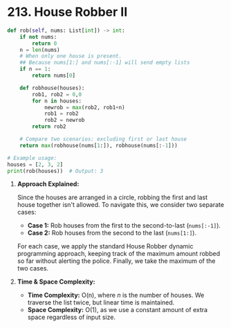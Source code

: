 # 213. House Robber II

```python
def rob(self, nums: List[int]) -> int:
    if not nums:
        return 0
    n = len(nums)
    # When only one house is present.
    ## Because nums[1:] and nums[:-1] will send empty lists
    if n == 1:
        return nums[0]

    def robhouse(houses):
        rob1, rob2 = 0,0
        for n in houses:
            newrob = max(rob2, rob1+n)
            rob1 = rob2
            rob2 = newrob
        return rob2

    # Compare two scenarios: excluding first or last house
    return max(robhouse(nums[1:]), robhouse(nums[:-1]))

# Example usage:
houses = [2, 3, 2]
print(rob(houses))  # Output: 3
```

1. **Approach Explained:**

   Since the houses are arranged in a circle, robbing the first and last house together isn't allowed. To navigate this, we consider two separate cases:

   - **Case 1:** Rob houses from the first to the second-to-last (`nums[:-1]`).
   - **Case 2:** Rob houses from the second to the last (`nums[1:]`).

   For each case, we apply the standard House Robber dynamic programming approach, keeping track of the maximum amount robbed so far without alerting the police. Finally, we take the maximum of the two cases.

2. **Time & Space Complexity:**

   - **Time Complexity:** O(n), where *n* is the number of houses. We traverse the list twice, but linear time is maintained.
   - **Space Complexity:** O(1), as we use a constant amount of extra space regardless of input size.

